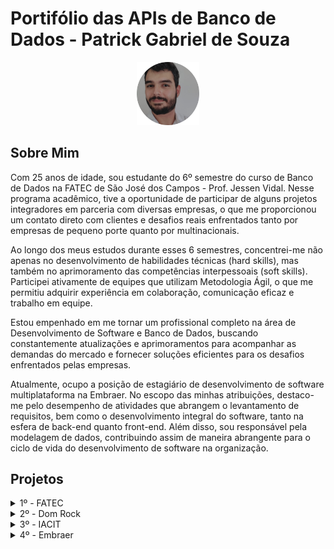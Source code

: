 <h1>Portifólio das APIs de Banco de Dados - Patrick Gabriel de Souza</h1>

<p align="center">
  <img src="https://github.com/PatrickSouzza/assets/blob/main/WhatsApp%20Image%202024-04-07%20at%2022.41.02-fotor-20240407224222.png" width="20%">
</p>

<h2>Sobre Mim</h2>

Com 25 anos de idade, sou estudante do 6º semestre do curso de Banco de Dados na FATEC de São José dos Campos - Prof. Jessen Vidal. Nesse programa acadêmico, tive a oportunidade de participar de alguns projetos integradores em parceria com diversas empresas, o que me proporcionou um contato direto com clientes e desafios reais enfrentados tanto por empresas de pequeno porte quanto por multinacionais.

Ao longo dos meus estudos durante esses 6 semestres, concentrei-me não apenas no desenvolvimento de habilidades técnicas (hard skills), mas também no aprimoramento das competências interpessoais (soft skills). Participei ativamente de equipes que utilizam Metodologia Ágil, o que me permitiu adquirir experiência em colaboração, comunicação eficaz e trabalho em equipe.

Estou empenhado em me tornar um profissional completo na área de Desenvolvimento de Software e Banco de Dados, buscando constantemente atualizações e aprimoramentos para acompanhar as demandas do mercado e fornecer soluções eficientes para os desafios enfrentados pelas empresas.

Atualmente, ocupo a posição de estagiário de desenvolvimento de software multiplataforma na Embraer. No escopo das minhas atribuições, destaco-me pelo desempenho de atividades que abrangem o levantamento de requisitos, bem como o desenvolvimento integral do software, tanto na esfera de back-end quanto front-end. Além disso, sou responsável pela modelagem de dados, contribuindo assim de maneira abrangente para o ciclo de vida do desenvolvimento de software na organização.

## Projetos
<details>
  <summary>1º - FATEC</summary>

<h1 align="center"> Projeto 1: 2º Semestre de 2021 </h1>

Projeto Integrador - 1° Semestre | Fatec Prof. Jessen Vidal - 2021 | Cliente parceiro: [Fatec](https://fatecsjc-prd.azurewebsites.net/) 
<br>
<div align="center"><img align="center" src="https://github.com/fluffyfatec/SPanel/blob/main/Sprint_2/assets/logospanel3.png" width="60%" height="55%"></div>

<div align="center">
<br>

[Repositório](https://github.com/fluffyfatec/SPanel)
</div>

## Visão do Projeto


Desenvolvido com o objetivo de aprimorar a acessibilidade e simplificar a obtenção dos dados relacionados à COVID-19 disponibilizados pelo Estado de São Paulo, o SPanel é uma plataforma concebida para fornecer aos usuários acesso direto e intuitivo às informações essenciais. Com uma interface amigável e funcionalidades intuitivas, o SPanel busca oferecer uma experiência eficiente e transparente na visualização e compreensão dos números relacionados à pandemia. Seu propósito é fornecer uma ferramenta que permita aos usuários acessar os dados de forma fácil e eficaz, contribuindo assim para uma maior conscientização e tomada de decisões informadas no enfrentamento da pandemia.

<div align="center"><img align="center" src="https://github.com/PatrickSouzza/assets/blob/main/spanel.png" width="60%" height="55%"></div>

## Tecnologias adotadas na solução
<details>


<summary>Front-End</summary>

* [HTML5](https://www.w3schools.com/css/)
* [CSS3](https://www.w3schools.com/css/)

</details>

<details>
<summary>Back-End</summary>

* [Python](https://www.python.org/)

</details>

## Contribuições pessoais

<details>
<summary>Desenvolvimento do Bot</summary>
  

### Leitura e Manipulação dos dados
Utilizei a biblioteca "Pandas" para ler e manipular os dados fornecidos pelo back-end, realiza algumas operações de manipulação de dados, como a soma de colunas específicas no DataFrame e a identificação da data mais recente no DataFrame.
Foi feita a formatação de números de casos, óbitos, população, para facilitar a leitura e apresentação no bot do Telegram.

### API Bot do Telegram

Utilizei a biblioteca "pytelegrambotapi" para criar um bot do Telegram com uma interface simples e intuitiva, o usuário pode selecionar os dados que gostaria de visualizar, defini comandos para diferentes funcionalidades, assim passando as opções para o usuário em seu próprio Telegram.

* /drs: Apresenta dados do Departamento Regional de Saúde, incluindo ocupação de leitos, leitos de UTI, internações, etc.
* /obitos: Apresenta dados sobre óbitos, incluindo óbitos totais e novos óbitos.
* /imunizados: Apresenta dados sobre pessoas imunizadas.
* /casos: Apresenta dados sobre casos totais e novos casos.
* /pop: Apresenta a população do estado de São Paulo.
* /dados: Solicita ao usuário que escolha o que visualizar entre óbitos, imunizados e casos.
* /sobre: Fornece informações sobre o projeto SPanel, incluindo contatos e links.

<div align="center"><img align="center" src="https://github.com/PatrickSouzza/assets/blob/main/vacininha.png" width="60%" height="55%"></div>
  

</details>

## Hard Skills

* Python - Básico

* Pandas - Básico

* Consumo de API - Básico

* Github - Básico

## Soft Skills

### Trabalho em Equipe
  * No meu primeiro projeto tive a oportunidade de desenvolver meu trabalho em equipe juntamente com meus colegas de sala onde desenvolvemos a aplição sem impecilhos.
### Responsabilidade
  * Tive a responsabilidade de desenvolver minha parte do projeto atendendo os requisitos definidos juntamente da equipe e cliente.
### Autonomia
  * Desenvolvi minha autonomia estudando as ferramentas a serem utilizadas no projeto e colocá-las em prática atendendo aos requisitos da funcionalidade.
### Resolução de problemas
  * Junto da equipe solucionei problemas diversos como as inconsistencias da base de dados que nos foi fornecida como na parte de datas e alguns dados que não eram relevantes para o bot.
    

</details>



<details>
  <summary>2º - Dom Rock</summary>


<h1 align="center"> Projeto 2: 1º Semestre de 2022 </h1>

Projeto Integrador - 2° Semestre | Fatec Prof. Jessen Vidal - 2022 | Cliente parceiro: [Dom Rock](https://www.domrock.net/)
<br>
<div align="center"><img src="https://github.com/fluffyfatec/Dom_Rock/blob/main/GIT/cabecario2.jpg" width="60%" height="55%"></div>

<div align="center">
<br>

[Repositório](https://github.com/fluffyfatec/Dom_Rock)
</div>

## Visão do Projeto


Este projeto consiste em um sistema de gerenciamento de clientes, uma aplicação desktop desenvolvida em Java que utiliza um banco de dados relacional para cadastrar e armazenar os dados do briefing dos clientes. Além do cadastro, a aplicação oferece funcionalidades de consulta, edição, geração de relatórios, logs e exportação de dados. Para garantir a segurança, o sistema implementa níveis de acesso para os usuários, assegurando a proteção dos dados na plataforma.

<div align="center"><img src="https://github.com/fluffyfatec/Dom_Rock/blob/main/GIT/prototipo.gif" width="60%" height="55%"></div>


## Tecnologias adotadas na solução

<details>
<summary>Front-End</summary>

* [JavaFX Scene Builder 3](https://www.oracle.com/java/technologies/javafxscenebuilder-1x-archive-downloads.html)
* [CSS3](https://www.w3schools.com/css/)

</details>

<details>
<summary>Back-End</summary>

* [Java](https://www.java.com/pt-BR/?msclkid=7faa842eb8f811ecab39772d4c1ae90b)

</details>

<details>
<summary>Banco de Dados</summary>

* [SQL Server Nuvem Azure](https://azure.microsoft.com/pt-br/services/sql-database/campaign/)
</details>

## Contribuições pessoais

<details>
<summary>Front-End</summary>

### Wireframes
Desde o início até o término do projeto, dediquei-me à elaboração de wireframes para validar a aplicação com o cliente, mantendo sempre em mente a prioridade na funcionalidade e na experiência do usuário. Os wireframes serviram como uma ferramenta essencial para comunicar visualmente as ideias e conceitos do projeto.

### Telas da aplicação

Neste projeto, fui responsável pelo front-end, abrangendo tanto o design quanto o desenvolvimento das telas de escopo, produto e funcionalidade, bem como as fases de bronze, silver e gold. Além disso, cuidei da estilização e responsividade de todas as telas e componentes, garantindo uma experiência de usuário de forma prática e efetiva.


</details>

## Hard Skills

* HTML - Intermediário
* CSS - Básico
* Media Queries - Básico
* JavaFX - Intermediário
* Figma - Básico

## Soft Skills
### Trabalho em equipe
  * Pude continuar desenvolvendo meu trabalho em equipe com a time do semestre anterior e também com o novos membros incluidos.
### Criatividade
  * Exercitei minha criatividade tanto na prótotipagem quando no desnvolvimento das telas da aplicação onde precisei criar alternativas visualmente agradáveis e funcionais.
### Pensamento Analítico
  * Tanto durante a prototipagem quanto no desenvolvimento das telas, foi necessário o pensamento analítico e se colocar no lugar do usuário final para proporcionar uma experiência satisfatória para o mesmo.  
### Resolução de problemas
  * Durante este projeto tive diversos problemas com a responsividade e com toda a integração da ferramenta onde precisei adaptar muitas funcionalidades para a ferramenta utilizada.

</details>



<details>
  <summary>3º - IACIT</summary>

<h1 align="center"> Projeto 3: 2º Semestre de 2022 </h1>

 Projeto Integrador - 3° Semestre | Fatec Prof. Jessen Vidal - 2022 | Cliente parceiro: [IACIT](https://www.iacit.com.br/)
<br>
<div align="center"><img src="https://github.com/fluffyfatec/Iacit/blob/Sprint-2/GIT/cabecario (3).jpg" width="60%" height="55%"></div>
<div align="center">
<br>

[Repositório](https://github.com/fluffyfatec/IACIT)
</div>

## Visão do Projeto


Desenvolvemos uma aplicação completa e altamente funcional para baixar, tratar, filtrar e apresentar dados meteorológicos em nível nacional de forma visualmente atraente e fácil de entender. Trabalhando em estreita colaboração com nossos clientes parceiros, cada detalhe da aplicação, desde a seleção dos dados até a forma como são apresentados, foi decidido em conjunto para garantir que atendesse às necessidades específicas e preferências dos usuários.


<p align="center">
      <img src="https://github.com/fluffyfatec/Iacit/blob/Sprint-2/GIT/VID-20221009-WA0013%20(2).gif" width="100%" height="100%">
<p align="center">

## Tecnologias adotadas na solução

<details>
<summary>Front-End</summary>

* [JavaScript](https://www.javascript.com)
* [HTML](https://www.w3schools.com/css/)
* [CSS](https://www.w3schools.com/css/)
 

</details>

<details>
<summary>Back-End</summary>

* [Java](https://www.java.com/pt-BR/?msclkid=7faa842eb8f811ecab39772d4c1ae90b)
 
* [Python](https://www.python.org/downloads/)

* [Spring boot](https://spring.io/projects/spring-boot)

</details>

<details>
<summary>Banco de Dados</summary>

* [PostgreSQL](https://www.postgresql.org/download/)
</details>

## Contribuições pessoais

<details>
<summary>Front-End</summary>
  
  ### Desenvolvimento das telas
  <p>Implementei o desenvolvimento de telas em um aplicativo Spring Boot utilizando o framework Thymeleaf. Criei as páginas HTML para cada tela desejada, definindo sua estrutura e layout. Integrei as páginas HTML ao aplicativo Spring Boot, utilizando recursos do Thymeleaf para renderizar dados dinâmicos e processar lógica condicional. Implementei a navegação entre as telas e obtive um aplicativo com telas funcionais e interativas.
    
  ### Estilização 
  <p>Realizei a estilização e manutenção das telas do aplicativo, priorizando a adaptabilidade para dispositivos móveis. Utilizei media queries e técnicas de design responsivo para ajustar o layout e os estilos das telas em diferentes tamanhos de tela. Realizei testes em diversos dispositivos e implementei práticas de manutenção para garantir uma experiência consistente. As telas foram estilizadas de forma responsiva, proporcionando uma experiência de usuário otimizada em dispositivos móveis.</p>
  <p>Estilizei os gráficos nas telas de relatórios do aplicativo, utilizando bibliotecas de gráficos para criar visualizações interativas. Apliquei estilos personalizados aos gráficos, garantindo uma aparência profissional e adaptando-os a diferentes tamanhos de tela. Realizei testes em vários dispositivos para garantir uma experiência visual agradável. Os gráficos nas telas de relatórios oferecem uma representação clara e atraente dos dados aos usuários..</p>

</details>

<details>
<summary>Back-End</summary>

  ### Código de Download

Desenvolvi um código de automação de download que baixa um arquivo .ZIP de dados históricos de uma URL com base em um ano fornecido como parâmetro. Ele cria um diretório específico para o ano, excluindo-o primeiro se já existir. O arquivo baixado é salvo nesse diretório. O código também registra informações sobre a execução em um arquivo de log chamado "log.txt".
Ao chamar esse método, os arquivos contidos no arquivo ZIP são extraídos e colocados no diretório específico, facilitando o acesso e a manipulação desses arquivos. A remoção do arquivo ZIP economiza espaço em disco, já que os arquivos já foram extraídos.
Essa funcionalidade pode ser útil em cenários onde você precisa processar ou analisar os dados contidos nos arquivos ZIP baixados, e a extração automatizada simplifica o processo, economizando tempo e esforço.
               
  ### Mapeamento das Tabelas do banco
  
  Implementei o mapeamento das tabelas do banco de dados em um aplicativo Spring Boot usando o Spring Data JPA. Defini entidades Java anotadas com @Entity para representar as tabelas. Utilizei anotações como @Column, @Id, @GeneratedValue, @OneToOne, @OneToMany para mapear as colunas e relacionamentos entre as tabelas. Criei interfaces de repositório estendendo JpaRepository para executar operações CRUD. Configurei o provedor de persistência no arquivo application.properties ou application.yml. Durante a inicialização do aplicativo, o Spring Data JPA cria automaticamente as tabelas com base nas entidades definidas. Agora posso interagir com o banco de dados facilmente usando os métodos fornecidos pelos repositórios.
  
  
  
</details>

## Hard Skills 

* Python - Intermediário
* Java - Básico
* Spring Boot - Basico
* Automação de Download - Básico
* HTML - Intemediário
* CSS - Intermediário
* GitHub - Intermediário


  
## Soft Skills

### Gestão de Tempo
  * Neste projeto organizei meu tempo de forma mais eficiente entregando sempre as atividades dentro do prazo estipulado de acordo com a complexidade da tarefa.
### Proatividade
  * Ajudei outros colegas de time com tasks relacionadas ao Front-End como responsividade e estilização.
### Flexibilidade
  * Durante este projeto atuei tanto no Back-End como no Front-End e me adptando bem a nova função.
### Resolução de problemas 
  * Dentro de uma da atividade de automação de downloads me deparei com problemas como o acumulo de dados antigos os quais eu resolvi durante o desenvolvimento utilizado a biblioteca OS do Python.
</details>





<details>
  <summary>4º - Embraer</summary>

<h1 align="center"> Projeto 4: 1º Semestre de 2023 </h1>

Projeto Integrador - 4° Semestre | Fatec Prof. Jessen Vidal - 2023 | Cliente parceiro: [Embraer](https://embraer.com/br/pt)
<br>
<div align="center"><img src="https://github.com/PatrickSouzza/Projeto-Integrador-Embraer/blob/main/GIT/head.jpeg" width="60%" height="55%"></div>
<div align="center">
<br>

[Repositório](https://github.com/fluffyfatec/Projeto-Integrador-Embraer)
</div>

## Visão do Projeto

Desenvolver um software web responsivo e intuitivo para a Embraer, proporcionando uma solução completa para importação, manipulação, processamento e visualização de dados relacionados a chassis, boletins de serviço e aplicabilidade de melhorias. O sistema, também oferecerá três níveis de acesso - Piloto, Cliente e Administrador - com um painel administrativo avançado para gerenciamento de usuários e visualização de dados por meio de dashboards.



<div align="center"><img src="https://github.com/fluffyfatec/Projeto-Integrador-Embraer/blob/main/GIT/mockup-web.gif" width="60%" height="55%"></div>


## Tecnologias adotadas na solução

<details>
<summary>Front-End</summary>

* [JavaScript (ES6)](https://www.javascript.com)
* [HTML5](https://www.w3schools.com/css/)
* [CSS3](https://www.w3schools.com/css/)
* [Vue.js 2](https://vuejs.org/)


</details>

<details>
<summary>Back-End</summary>

* [Java](https://www.java.com/pt-BR/?msclkid=7faa842eb8f811ecab39772d4c1ae90b)

* [Spring boot](https://spring.io/projects/spring-boot)

</details>

<details>
<summary>Banco de Dados</summary>

* [Oracle Autonomous Database](https://www.oracle.com/br/autonomous-database/)

</details>

## Contribuições pessoais

<details>
  <summary>Front-End</summary>
<br>
Ao longo do desenvolvimento do projeto, minha contribuição desempenhou um papel na criação de uma experiência de usuário, focada na estética, usabilidade e responsividade. Como responsável pela implementação das telas da aplicação em Vue, bem como pela elaboração do CSS e das media queries.

### Desenvolvimento de Telas Vue:

#### Implementação Eficaz:

Utilizei o framework Vue para traduzir os designs em interfaces interativas e funcionais.
Garanti a consistência visual e a fidelidade ao design original, assegurando uma experiência de usuário coesa em todas as páginas da aplicação.

#### Componentização Inteligente:

Adotei uma abordagem modular na criação de componentes Vue, promovendo a reutilização de código e facilitando a manutenção ao longo do ciclo de vida do projeto.

### Estilização com CSS:

#### Design Responsivo

Implementei media queries de forma estratégica para garantir que a aplicação fosse visualmente agradável e funcional em diversos dispositivos, como desktops, tablets e smartphones.
Ajustei o layout e a disposição dos elementos, garantindo uma experiência consistente e intuitiva em todas as resoluções de tela.

Implementei variáveis de estilo para facilitar a manutenção e ajustes futuros na estilização além de manter uma padronização para os componentes.

</details>

<details>
  <summary>Banco de Dados</summary>
  
### Conexão do Autonomous Database
Executei a conexão do banco de dados com a aplicação, por meio da pasta Wallet, e configurando todo o ambiente em que o Banco de dados estava hospedado.

### Modelagem de Dados:
Contribui para a modelagem de dados de forma eficiente, considerando as relações entre entidades e as necessidades específicas da Embraer. Garanti que a estrutura do banco de dados fosse intuitiva e otimizada para consultas frequentes.

### Implementação de SQL e PL/SQL:
Desenvolvi consultas SQL eficientes para atender às demandas do aplicativo. Utilizei PL/SQL quando necessário para criar procedimentos armazenados e funções que possam melhorar o desempenho.

### Documentação do Banco de Dados
Ao decorrer do projeto documentei tanto as Querys quanto toda a modelagem do banco de dados e seu dicionário de dados.
A documentação pode ser encontrada em [Repositorio do projeto](https://github.com/PatrickSouzza/Projeto-Integrador-Embraer/) e [Querys](https://github.com/PatrickSouzza/Projeto-Integrador-Embraer/tree/main/BancoDeDados/QUERIES).

</details>
<details>
  
  <summary>Scrum Master</summary>
  <p></p>
Como Scrum Master, minha responsabilidade foi conduzir e coordenar as atividades do projeto. Isso incluiu garantir que as tarefas durante as sprints fossem gerenciadas de forma eficaz, mantendo todos os membros da equipe alinhados com os objetivos e prazos estabelecidos. Também contribuí para o desenvolvimento e elaboração da documentação do projeto, garantindo que todos os aspectos importantes fossem adequadamente registrados e comunicados às partes interessadas.
  
</details>


## Hard Skills

* JavaScript - Intermediário
* CSS - Intermediário
* Vue - Básico
* Chart.JS - Básico
* Media Queries - Intermediário
* Banco de dados - Intermediário
* Autonomous Database - Básico


## Soft Skills

### Adaptabilidade
  * Precisei exercitar minha adptabildade quando entrei para outro grupo onde a mão de obra era menor que do time anterior.
### Gestão de Tempo
  * Devido a pouca mão de obra a gestão de tempo foi fundamental para o desnvolvimento do projeto onde deviamos acompanhar cada tasks com atenção aos prazos.
### Flexibilidade
  * Durante este projeto atuei como Scrum Master, responsavél pelo Front-End e pelo Banco da Dados onde precisei me flexibilizar entre todas as funções a serem exercidas.
### Criatividade
  * Precisei exercitar minha criatividade ao me deparar com desings diferentes para cada plataforma como o Web e o Mobile.

</details>
